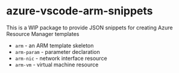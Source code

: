 # azure-vscode-arm-snippets

This is a WIP package to provide JSON snippets for creating Azure Resource Manager templates

* `arm` - an ARM template skeleton
* `arm-param` - parameter declaration
* `arm-nic` - network interface resource
* `arm-vm` - virtual machine resource